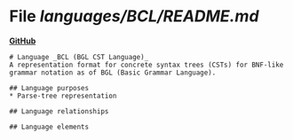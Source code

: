 # File _languages/BCL/README.md_
**[GitHub](https://github.com/softlang/yas/blob/master/languages/BCL/README.md)**
```
# Language _BCL (BGL CST Language)_
A representation format for concrete syntax trees (CSTs) for BNF-like grammar notation as of BGL (Basic Grammar Language).

## Language purposes
* Parse-tree representation

## Language relationships

## Language elements
```
